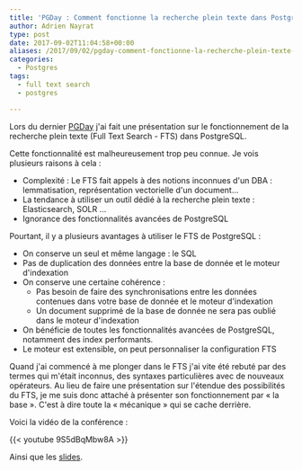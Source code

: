 ```yaml
---
title: 'PGDay : Comment fonctionne la recherche plein texte dans PostgreSQL?'
author: Adrien Nayrat
type: post
date: 2017-09-02T11:04:58+00:00
aliases: /2017/09/02/pgday-comment-fonctionne-la-recherche-plein-texte-dans-postgresql/
categories:
  - Postgres
tags:
  - full text search
  - postgres

---
```


Lors du dernier [PGDay][1] j'ai fait une présentation sur le fonctionnement de la recherche plein texte (Full Text Search - FTS) dans PostgreSQL.


Cette fonctionnalité est malheureusement trop peu connue. Je vois plusieurs raisons à cela :

* Complexité : Le FTS fait appels à des notions inconnues d'un DBA : lemmatisation, représentation vectorielle d'un document...
* La tendance à utiliser un outil dédié à la recherche plein texte : Elasticsearch, SOLR ...
* Ignorance des fonctionnalités avancées de PostgreSQL

Pourtant, il y a plusieurs avantages à utiliser le FTS de PostgreSQL :

  * On conserve un seul et même langage : le SQL
  * Pas de duplication des données entre la base de donnée et le moteur d'indexation
  * On conserve une certaine cohérence :
    * Pas besoin de faire des synchronisations entre les données contenues dans votre base de donnée et le moteur d'indexation
    * Un document supprimé de la base de donnée ne sera pas oublié dans le moteur d'indexation
  * On bénéficie de toutes les fonctionnalités avancées de PostgreSQL, notamment des index performants.
  * Le moteur est extensible, on peut personnaliser la configuration FTS

Quand j'ai commencé à me plonger dans le FTS j'ai vite été rebuté par des termes qui m'était inconnus, des syntaxes particulières avec de nouveaux opérateurs. Au lieu de faire une présentation sur l'étendue des possibilités du FTS, je me suis donc attaché à présenter son fonctionnement par « la base ». C'est à dire toute la « mécanique » qui se cache derrière.

Voici la vidéo de la conférence :

{{< youtube 9S5dBqMbw8A >}}

Ainsi que les [slides](https://blog.anayrat.info/presentations/2017/nayrat_Le_Full_Text_Search_dans_PostgreSQL.pdf).

[1]: http://pgday.fr/programme.html
